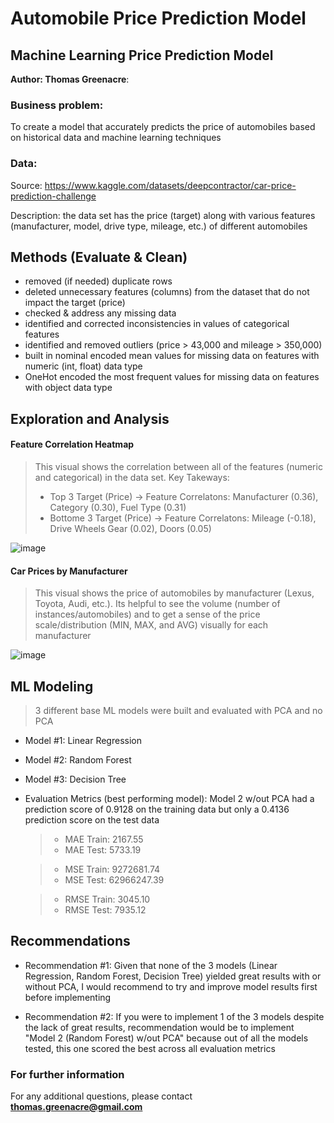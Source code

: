 # Automobile Price Prediction Model
## Machine Learning Price Prediction Model 

**Author: Thomas Greenacre**: 

### Business problem:

To create a model that accurately predicts the price of automobiles based on historical data and machine learning techniques


### Data:
Source: https://www.kaggle.com/datasets/deepcontractor/car-price-prediction-challenge


Description: the data set has the price (target) along with various features (manufacturer, model, drive type, mileage, etc.) of different automobiles


## Methods (Evaluate & Clean)
- removed (if needed) duplicate rows
- deleted unnecessary features (columns) from the dataset that do not impact the target (price)
- checked & address any missing data
- identified and corrected inconsistencies in values of categorical features
- identified and removed outliers (price > 43,000 and mileage > 350,000)
- built in nominal encoded mean values for missing data on features with numeric (int, float) data type
- OneHot encoded the most frequent values for missing data on features with object data type

## Exploration and Analysis

#### Feature Correlation Heatmap
> This visual shows the correlation between all of the features (numeric and categorical) in the data set. 
> Key Takeways:
  >- Top 3 Target (Price) -> Feature Correlatons: Manufacturer (0.36), Category (0.30), Fuel Type (0.31)
  >- Bottome 3 Target (Price) -> Feature Correlatons: Mileage (-0.18), Drive Wheels Gear (0.02), Doors (0.05)

![image](https://user-images.githubusercontent.com/104700955/181682758-86655876-cae2-49a4-864e-90a1d707bde3.png)


#### Car Prices by Manufacturer
> This visual shows the price of automobiles by manufacturer (Lexus, Toyota, Audi, etc.). Its helpful to see the volume (number of instances/automobiles) and to get a sense of the price scale/distribution (MIN, MAX, and AVG) visually for each manufacturer

![image](https://user-images.githubusercontent.com/104700955/181682552-f5c61fe1-e0d0-42f9-81f8-209635d7f3fa.png)

## ML Modeling
> 3 different base ML models were built and evaluated with PCA and no PCA 
  - Model #1: Linear Regression
  - Model #2: Random Forest
  - Model #3: Decision Tree 

  - Evaluation Metrics (best performing model): Model 2 w/out PCA had a prediction score of 0.9128 on the training data but only a 0.4136 prediction score on the test data
    >-  MAE Train: 2167.55
    >-  MAE Test: 5733.19

    >-  MSE Train: 9272681.74
    >-  MSE Test: 62966247.39

    >-  RMSE Train: 3045.10
    >-  RMSE Test: 7935.12

## Recommendations

 - Recommendation #1: Given that none of the 3 models (Linear Regression, Random Forest, Decision Tree) yielded great results with or without PCA, I would recommend to try and improve model results first before implementing

 - Recommendation #2: If you were to implement 1 of the 3 models despite the lack of great results, recommendation would be to implement "Model 2 (Random Forest) w/out PCA" because out of all the models tested, this one scored the best across all evaluation metrics

### For further information


For any additional questions, please contact **thomas.greenacre@gmail.com**

